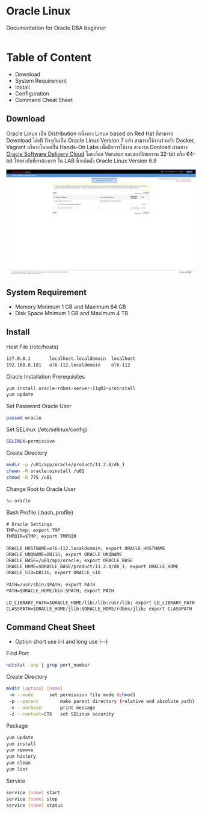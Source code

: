 ﻿# Oracle Linux
Documentation for Oracle DBA beginner
```bash

```

# Table of Content

* Download
* System Requirement
* Install
* Configuration
* Command Cheat Sheet

## Download

Oracle Linux เป็น Distribution หนึ่งของ Linux based on Red Hat ที่สามารถ Download ได้ฟรี ปัจจุบันเป็น Oracle Linux Version 7 แล้ว สามารถใช้งานร่วมกับ Docker, Vagrant
หรือจะโหลดเป็น Hands-On Labs เพื่อฝึกการใช้งาน  สามารถ Donload ผ่านทาง [Oracle Software Delivery Cloud](https://edelivery.oracle.com/osdc/faces/SoftwareDelivery)
โดยเลือก Version และสถาปัตยกรรม 32-bit หรือ 64-bit ให้ตรงกับที่เราต้องการ ใน LAB นี้จะติดตั้ง Oracle Linux Version 6.8

![](/Images/01.png)

## System Requirement

* Memory Minimum 1 GB and Maximum 64 GB
* Disk Space Mnimum 1 GB and Maximum 4 TB

## Install

Host File (/etc/hosts)
```bash
127.0.0.1       localhost.localdomain  localhost
192.168.0.181   ol6-112.localdomain    ol6-112
```

Oracle Installation Prerequisites
```bash
yum install oracle-rdbms-server-11gR2-preinstall
yum update
```

Set Password Oracle User
```bash
passwd oracle
```

Set SELinux (/etc/selinux/config)
```bash
SELINUX=permissive
```

Create Directory
```bash
mkdir -p /u01/app/oracle/product/11.2.0/db_1
chown -R oracle:oinstall /u01
chmod -R 775 /u01
```

Change Root to Oracle User
```bash
su oracle
```

Bash Profile (.bash_profile)
```
# Oracle Settings
TMP=/tmp; export TMP
TMPDIR=$TMP; export TMPDIR

ORACLE_HOSTNAME=ol6-112.localdomain; export ORACLE_HOSTNAME
ORACLE_UNQNAME=DB11G; export ORACLE_UNQNAME
ORACLE_BASE=/u01/app/oracle; export ORACLE_BASE
ORACLE_HOME=$ORACLE_BASE/product/11.2.0/db_1; export ORACLE_HOME
ORACLE_SID=DB11G; export ORACLE_SID

PATH=/usr/sbin:$PATH; export PATH
PATH=$ORACLE_HOME/bin:$PATH; export PATH

LD_LIBRARY_PATH=$ORACLE_HOME/lib:/lib:/usr/lib; export LD_LIBRARY_PATH
CLASSPATH=$ORACLE_HOME/jlib:$ORACLE_HOME/rdbms/jlib; export CLASSPATH
```

## Command Cheat Sheet

* Option short use (-) and long use (--)

Find Port
```bash
netstat -anp | grep port_number
```

Create Directory
```bash
mkdir [option] [name]
 -m --mode		set permission file mode (chmod)
 -p --parent		make parent directory (relative and absolute path)
 -v --verbose		print message
 -z --context=CTX	set SELinux security
```

Package
```bash
yum update
yum install
yum remove
yum history
yum clean
yum list
```

Service
```bash
service [name] start
service [name] stop
service [name] status
```











